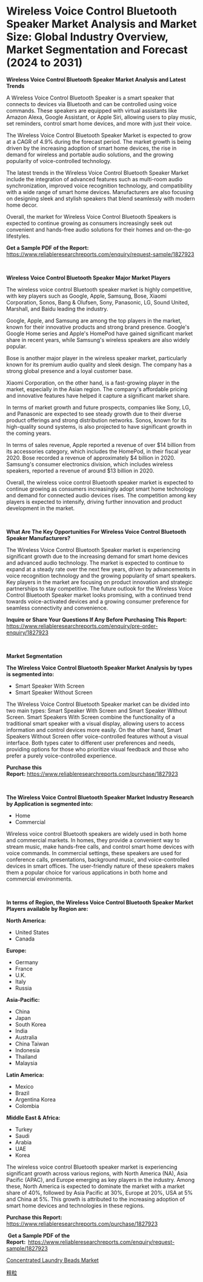 <p><h1>Wireless Voice Control Bluetooth Speaker Market Analysis and Market Size: Global Industry Overview, Market Segmentation and Forecast (2024 to 2031)</h1></p><p><strong>Wireless Voice Control Bluetooth Speaker Market Analysis and Latest Trends</strong></p>
<p><p>A Wireless Voice Control Bluetooth Speaker is a smart speaker that connects to devices via Bluetooth and can be controlled using voice commands. These speakers are equipped with virtual assistants like Amazon Alexa, Google Assistant, or Apple Siri, allowing users to play music, set reminders, control smart home devices, and more with just their voice.</p><p>The Wireless Voice Control Bluetooth Speaker Market is expected to grow at a CAGR of 4.9% during the forecast period. The market growth is being driven by the increasing adoption of smart home devices, the rise in demand for wireless and portable audio solutions, and the growing popularity of voice-controlled technology.</p><p>The latest trends in the Wireless Voice Control Bluetooth Speaker Market include the integration of advanced features such as multi-room audio synchronization, improved voice recognition technology, and compatibility with a wide range of smart home devices. Manufacturers are also focusing on designing sleek and stylish speakers that blend seamlessly with modern home decor.</p><p>Overall, the market for Wireless Voice Control Bluetooth Speakers is expected to continue growing as consumers increasingly seek out convenient and hands-free audio solutions for their homes and on-the-go lifestyles.</p></p>
<p><strong>Get a Sample PDF of the Report:&nbsp;</strong> <a href="https://www.reliableresearchreports.com/enquiry/request-sample/1827923">https://www.reliableresearchreports.com/enquiry/request-sample/1827923</a></p>
<p>&nbsp;</p>
<p><strong>Wireless Voice Control Bluetooth Speaker Major Market Players</strong></p>
<p><p>The wireless voice control Bluetooth speaker market is highly competitive, with key players such as Google, Apple, Samsung, Bose, Xiaomi Corporation, Sonos, Bang & Olufsen, Sony, Panasonic, LG, Sound United, Marshall, and Baidu leading the industry. </p><p>Google, Apple, and Samsung are among the top players in the market, known for their innovative products and strong brand presence. Google's Google Home series and Apple's HomePod have gained significant market share in recent years, while Samsung's wireless speakers are also widely popular.</p><p>Bose is another major player in the wireless speaker market, particularly known for its premium audio quality and sleek design. The company has a strong global presence and a loyal customer base.</p><p>Xiaomi Corporation, on the other hand, is a fast-growing player in the market, especially in the Asian region. The company's affordable pricing and innovative features have helped it capture a significant market share.</p><p>In terms of market growth and future prospects, companies like Sony, LG, and Panasonic are expected to see steady growth due to their diverse product offerings and strong distribution networks. Sonos, known for its high-quality sound systems, is also projected to have significant growth in the coming years.</p><p>In terms of sales revenue, Apple reported a revenue of over $14 billion from its accessories category, which includes the HomePod, in their fiscal year 2020. Bose recorded a revenue of approximately $4 billion in 2020. Samsung's consumer electronics division, which includes wireless speakers, reported a revenue of around $13 billion in 2020.</p><p>Overall, the wireless voice control Bluetooth speaker market is expected to continue growing as consumers increasingly adopt smart home technology and demand for connected audio devices rises. The competition among key players is expected to intensify, driving further innovation and product development in the market.</p></p>
<p>&nbsp;</p>
<p><strong>What Are The Key Opportunities For Wireless Voice Control Bluetooth Speaker Manufacturers?</strong></p>
<p><p>The Wireless Voice Control Bluetooth Speaker market is experiencing significant growth due to the increasing demand for smart home devices and advanced audio technology. The market is expected to continue to expand at a steady rate over the next few years, driven by advancements in voice recognition technology and the growing popularity of smart speakers. Key players in the market are focusing on product innovation and strategic partnerships to stay competitive. The future outlook for the Wireless Voice Control Bluetooth Speaker market looks promising, with a continued trend towards voice-activated devices and a growing consumer preference for seamless connectivity and convenience.</p></p>
<p><strong>Inquire or Share Your Questions If Any Before Purchasing This Report:</strong> <a href="https://www.reliableresearchreports.com/enquiry/pre-order-enquiry/1827923">https://www.reliableresearchreports.com/enquiry/pre-order-enquiry/1827923</a></p>
<p>&nbsp;</p>
<p><strong>Market Segmentation</strong></p>
<p><strong>The Wireless Voice Control Bluetooth Speaker Market Analysis by types is segmented into:</strong></p>
<p><ul><li>Smart Speaker With Screen</li><li>Smart Speaker Without Screen</li></ul></p>
<p><p>The Wireless Voice Control Bluetooth Speaker market can be divided into two main types: Smart Speaker With Screen and Smart Speaker Without Screen. Smart Speakers With Screen combine the functionality of a traditional smart speaker with a visual display, allowing users to access information and control devices more easily. On the other hand, Smart Speakers Without Screen offer voice-controlled features without a visual interface. Both types cater to different user preferences and needs, providing options for those who prioritize visual feedback and those who prefer a purely voice-controlled experience.</p></p>
<p><strong>Purchase this Report:&nbsp;</strong><a href="https://www.reliableresearchreports.com/purchase/1827923">https://www.reliableresearchreports.com/purchase/1827923</a></p>
<p>&nbsp;</p>
<p><strong>The Wireless Voice Control Bluetooth Speaker Market Industry Research by Application is segmented into:</strong></p>
<p><ul><li>Home</li><li>Commercial</li></ul></p>
<p><p>Wireless voice control Bluetooth speakers are widely used in both home and commercial markets. In homes, they provide a convenient way to stream music, make hands-free calls, and control smart home devices with voice commands. In commercial settings, these speakers are used for conference calls, presentations, background music, and voice-controlled devices in smart offices. The user-friendly nature of these speakers makes them a popular choice for various applications in both home and commercial environments.</p></p>
<p>&nbsp;</p>
<p><strong>In terms of Region, the Wireless Voice Control Bluetooth Speaker Market Players available by Region are:</strong></p>
<p>
    <p> <strong> North America: </strong>
        <ul>
            <li>United States</li>
            <li>Canada</li>
        </ul>
        </p> 
    <p> <strong> Europe: </strong>
        <ul>
            <li>Germany</li>
            <li>France</li>
            <li>U.K.</li>
            <li>Italy</li>
            <li>Russia</li>
        </ul>
        </p> 
    <p> <strong> Asia-Pacific: </strong>
        <ul>
            <li>China</li>
            <li>Japan</li>
            <li>South Korea</li>
            <li>India</li>
            <li>Australia</li>
            <li>China Taiwan</li>
            <li>Indonesia</li>
            <li>Thailand</li>
            <li>Malaysia</li>
        </ul>
        </p> 
    <p> <strong> Latin America: </strong>
        <ul>
            <li>Mexico</li>
            <li>Brazil</li>
            <li>Argentina Korea</li>
            <li>Colombia</li>
        </ul>
        </p> 
    <p> <strong> Middle East & Africa: </strong>
        <ul>
            <li>Turkey</li>
            <li>Saudi</li>
            <li>Arabia</li>
            <li>UAE</li>
            <li>Korea</li>
        </ul>
    </p>
    </p>
<p><p>The wireless voice control Bluetooth speaker market is experiencing significant growth across various regions, with North America (NA), Asia Pacific (APAC), and Europe emerging as key players in the industry. Among these, North America is expected to dominate the market with a market share of 40%, followed by Asia Pacific at 30%, Europe at 20%, USA at 5% and China at 5%. This growth is attributed to the increasing adoption of smart home devices and technologies in these regions.</p></p>
<p><strong>Purchase this Report: </strong><a href="https://www.reliableresearchreports.com/purchase/1827923">https://www.reliableresearchreports.com/purchase/1827923</a></p>
<p>&nbsp;<strong>Get a Sample PDF of the Report:&nbsp;&nbsp;</strong><a href="https://www.reliableresearchreports.com/enquiry/request-sample/1827923">https://www.reliableresearchreports.com/enquiry/request-sample/1827923</a></p>
<p><strong></strong></p>
<p><p><a href="https://github.com/WillieWoodard/Market-Research-Report-List-4/blob/main/concentrated-laundry-beads-market.md">Concentrated Laundry Beads Market</a></p><p><a href="https://github.com/oafhukehf4709715/Market-Research-Report-List-1/blob/main/31373607496.md">粗粒</a></p></p>